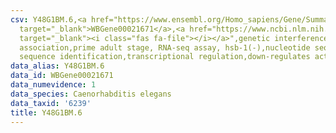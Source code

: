 ```yaml
---
csv: Y48G1BM.6,<a href="https://www.ensembl.org/Homo_sapiens/Gene/Summary?db=core;g=WBGene00021671"
  target="_blank">WBGene00021671</a>,<a href="https://www.ncbi.nlm.nih.gov/pubmed/30894454"
  target="_blank"><i class="fas fa-file"></i></a>",genetic interference,functional
  association,prime adult stage, RNA-seq assay, hsb-1(-),nucleotide sequence identification,nucleotide
  sequence identification,transcriptional regulation,down-regulates activity
data_alias: Y48G1BM.6
data_id: WBGene00021671
data_numevidence: 1
data_species: Caenorhabditis elegans
data_taxid: '6239'
title: Y48G1BM.6
---
```

